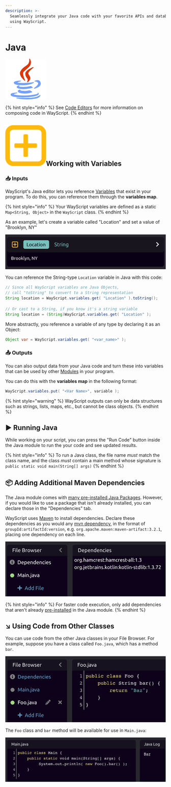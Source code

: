 ```yaml
---
description: >-
  Seamlessly integrate your Java code with your favorite APIs and databases,
  using WayScript.
---
```


# Java

![Run Java code.](../../../.gitbook/assets/java_code.png)

{% hint style="info" %}
See [Code Editors](../../../getting_started/code-editors.md) for more information on composing code in WayScript.
{% endhint %}

## ![](../../../.gitbook/assets/create_var.png)Working with Variables

### 📥 Inputs

WayScript's Java editor lets you reference [Variables](../../../getting_started/variables.md) that exist in your program. To do this, you can reference them through the **variables map**.

{% hint style="info" %}
Your WayScript variables are defined as a static `Map<String, Object>` in the `WayScript` class.
{% endhint %}

As an example, let's create a variable called "Location" and set a value of "Brooklyn, NY"

![](../../../.gitbook/assets/screen-shot-2020-07-16-at-3.50.52-pm.png)

You can reference the String-type `Location` variable in Java with this code:

```java
// Since all WayScript variables are Java Objects,
// call "toString" to convert to a String representation
String location = WayScript.variables.get( "Location" ).toString();

// Or cast to a String, if you know it's a string variable
String location = (String)WayScript.variables.get( "Location" );
```

More abstractly, you reference a variable of any type by declaring it as an Object:

```java
Object var = WayScript.variables.get( "<var_name>" );
```

### 📤 Outputs

You can also output data from your Java code and turn these into variables that can be used by other [Modules](../../../getting_started/modules.md) in your program.

You can do this with the **variables map** in the following format:

```java
WayScript.variables.put( "<Var Name>", variable );
```

{% hint style="warning" %}
WayScript outputs can only be data structures such as strings, lists, maps, etc., but cannot be class objects.
{% endhint %}

## ▶ Running Java

While working on your script, you can press the "Run Code" button inside the Java module to run the your code and see updated results.

{% hint style="info" %}
To run a Java class, the file name _must_ match the class name, and the class _must_ contain a main method whose signature is `public static void main(String[] args)`
{% endhint %}

## 📦 Adding Additional Maven Dependencies

The Java module comes with [many pre-installed Java Packages](packages.md#available-java-packages). However, if you would like to use a package that isn't already installed, you can declare those in the "Dependencies" tab.

WayScript uses [Maven](https://mvnrepository.com/) to install dependencies. Declare these dependencies as you would any [mvn dependency](https://maven.apache.org/ref/3.6.3/maven-model/maven.html#class_dependency), in the format of `groupId:artifactId:version`, e.g. `org.apache.maven:maven-artifact:3.2.1`, placing one dependency on each line.

![](../../../.gitbook/assets/screen-shot-2020-07-16-at-4.54.47-pm.png)

{% hint style="info" %}
For faster code execution, only add dependencies that aren't already [pre-installed](packages.md#available-java-packages) in the Java module.
{% endhint %}

## ↘ Using Code from Other Classes

You can use code from the other Java classes in your File Browser. For example, suppose you have a class called `Foo.java`, which has a method `bar`.

![](../../../.gitbook/assets/screen-shot-2020-07-16-at-4.59.35-pm.png)

The `Foo` class and `bar` method will be available for use in `Main.java`:

![](../../../.gitbook/assets/screen-shot-2020-07-16-at-5.00.44-pm.png)

